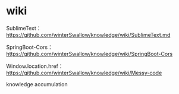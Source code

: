 # wiki
SublimeText：https://github.com/winterSwallow/knowledge/wiki/SublimeText.md<br>

SpringBoot-Cors：https://github.com/winterSwallow/knowledge/wiki/SpringBoot-Cors<br>

Window.location.href：https://github.com/winterSwallow/knowledge/wiki/Messy-code<br>

knowledge accumulation

